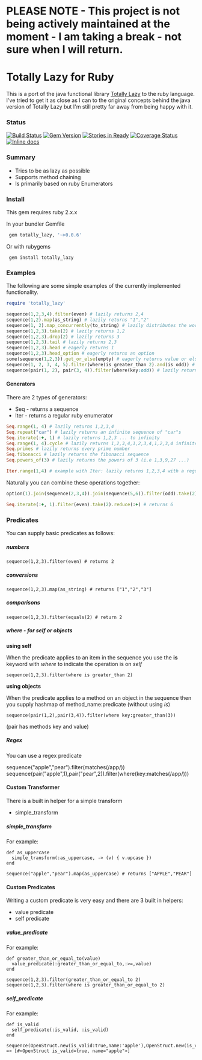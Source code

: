 # PLEASE NOTE - This project is not being actively maintained at the moment - I am taking a break - not sure when I will return.

# Totally Lazy for Ruby

This is a port of the java functional library [Totally Lazy](https://code.google.com/p/totallylazy/) to the ruby language. I've tried to get it as close as I can to the original concepts behind the java version of Totally Lazy but I'm still pretty far away from being happy with it.

### Status

[![Build Status](https://travis-ci.org/kingsleyh/totally_lazy.svg?branch=master)](https://travis-ci.org/kingsleyh/totally_lazy)
[![Gem Version](https://badge.fury.io/rb/totally_lazy.svg)](http://badge.fury.io/rb/totally_lazy)
[![Stories in Ready](https://badge.waffle.io/kingsleyh/totally_lazy.svg?label=ready&title=Ready)](http://waffle.io/kingsleyh/totally_lazy)
[![Coverage Status](https://coveralls.io/repos/kingsleyh/totally_lazy/badge.png?branch=master)](https://coveralls.io/r/kingsleyh/totally_lazy?branch=master)
[![Inline docs](http://inch-ci.org/github/kingsleyh/totally_lazy.png?branch=master)](http://inch-ci.org/github/kingsleyh/totally_lazy)
### Summary

* Tries to be as lazy as possible
* Supports method chaining
* Is primarily based on ruby Enumerators

### Install

This gem requires ruby 2.x.x

In your bundler Gemfile

```ruby
 gem totally_lazy, '~>0.0.6' 
```

Or with rubygems

```
 gem install totally_lazy
```

### Examples

The following are some simple examples of the currently implemented functionality.

```ruby
require 'totally_lazy'

sequence(1,2,3,4).filter(even) # lazily returns 2,4
sequence(1,2).map(as_string) # lazily returns "1","2"
sequence(1, 2).map_concurrently(to_string) # lazily distributes the work to background threads
sequence(1,2,3).take(2) # lazily returns 1,2
sequence(1,2,3).drop(2) # lazily returns 3
sequence(1,2,3).tail # lazily returns 2,3
sequence(1,2,3).head # eagerly returns 1
sequence(1,2,3).head_option # eagerly returns an option
some(sequence(1,2,3)).get_or_else(empty) # eagerly returns value or else empty sequence
sequence(1, 2, 3, 4, 5).filter(where(is greater_than 2).and(is odd)) # lazily returns 3,5
sequence(pair(1, 2), pair(3, 4)).filter(where(key:odd)) # lazily returns 1,3
```

#### Generators

There are 2 types of generators:

* Seq - returns a sequence
* Iter - returns a regular ruby enumerator

```ruby
Seq.range(1, 4) # lazily returns 1,2,3,4
Seq.repeat("car") # lazily returns an infinite sequence of "car"s
Seq.iterate(:+, 1) # lazily returns 1,2,3 ... to infinity
Seq.range(1, 4).cycle # lazily returns 1,2,3,4,1,2,3,4,1,2,3,4 infinitely
Seq.primes # lazily returns every prime number
Seq.fibonacci # lazily returns the fibonacci sequence
Seq.powers_of(3) # lazily returns the powers of 3 (i.e 1,3,9,27 ...)

Iter.range(1,4) # example with Iter: lazily returns 1,2,3,4 with a regular ruby enumerator
```

Naturally you can combine these operations together:

```ruby
option(1).join(sequence(2,3,4)).join(sequence(5,6)).filter(odd).take(2) # lazily returns 1,3

Seq.iterate(:+, 1).filter(even).take(2).reduce(:+) # returns 6
```

### Predicates

You can supply basic predicates as follows:

##### numbers

    sequence(1,2,3).filter(even) # returns 2

##### conversions

    sequence(1,2,3).map(as_string) # returns ["1","2","3"]

##### comparisons

    sequence(1,2,3).filter(equals(2) # return 2

##### where - for self or objects

**using self**

When the predicate applies to an item in the sequence you use the **is** keyword with *where* to indicate the operation is on *self*

    sequence(1,2,3).filter(where is greater_than 2)

**using objects**

When the predicate applies to a method on an object in the sequence then you supply hashmap of method_name:predicate (without using *is*)

    sequence(pair(1,2),pair(3,4)).filter(where key:greater_than(3))

(pair has methods key and value)

##### Regex

You can use a regex predicate

   sequence("apple","pear").filter(matches(/app/))
   sequence(pair("apple",1),pair("pear",2)).filter(where(key:matches(/app/)))

#### Custom Transformer

There is a built in helper for a simple transform

* simple_transform

##### simple_transform

For example:

    def as_uppercase
      simple_transform(:as_uppercase, -> (v) { v.upcase })
    end

    sequence("apple","pear").map(as_uppercase) # returns ["APPLE","PEAR"]


#### Custom Predicates

Writing a custom predicate is very easy and there are 3 built in helpers:

* value predicate
* self predicate

##### value_predicate

For example:

    def greater_than_or_equal_to(value)
      value_predicate(:greater_than_or_equal_to,:>=,value)
    end

    sequence(1,2,3).filter(greater_than_or_equal_to 2)
    sequence(1,2,3).filter(where is greater_than_or_equal_to 2)

##### self_predicate

For example:

    def is_valid
      self_predicate(:is_valid, :is_valid)
    end

    sequence(OpenStruct.new(is_valid:true,name:'apple'),OpenStruct.new(is_valid:false,name:'pear')).filter(is_valid).to_a
    => [#<OpenStruct is_valid=true, name="apple">]


